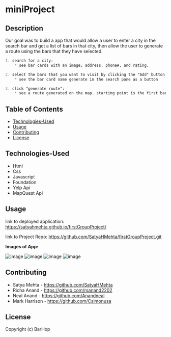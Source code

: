 # miniProject

## Description

Our goal was to build a app that would allow a user to enter a city in the search bar and get a list of bars in that city, then allow the user to generate a route using the bars that they have selected.

```md
1. search for a city:
    * see bar cards with an image, address, phone#, and rating.

2. select the bars that you want to visit by clicking the "Add" button:
    * see the bar card name generate in the search pane as a button

3. click "generate route":
    * see a route generated on the map. starting point is the first bar you select.

```
## Table of Contents
* [Technologies-Used](#technologies-Used)
* [Usage](#usage)
* [Contributing](#contributing)
* [License](#license)

## Technologies-Used

* Html
* Css
* Javascript
* Foundation
* Yelp Api
* MapQuest Api


## Usage 

link to deployed application: https://satyahmehta.github.io/firstGroupProject/

link to Project Repo: https://github.com/SatyaHMehta/firstGroupProject.git

**Images of App:**

![image](https://user-images.githubusercontent.com/93950592/149961484-7717fd35-0ebc-4b6b-a7cc-69f2c5e0608d.png)
![image](https://user-images.githubusercontent.com/93950592/149961579-ef01d7fc-3211-43f8-9d5e-839ff1104393.png)
![image](https://user-images.githubusercontent.com/93950592/149961658-5f2f71dd-fa60-41c7-b75b-099ffcb1948a.png)
![image](https://user-images.githubusercontent.com/93950592/149961761-5e1636d3-2d4d-4462-8337-1e2bb956a7b1.png)

## Contributing
* Satya Mehta - https://github.com/SatyaHMehta
* Richa Anand - https://github.com/rsanand2202
* Neal Anand - https://github.com/Anandneal
* Mark Harrison - https://github.com/Csimonusa

## License

Copyright (c) BarHop
